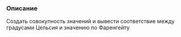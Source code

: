 <h3>Описание</h3>
<p>Создать совокупность значений и вывести соответствие между градусами Цельсия и значению по Фаренгейту</p>